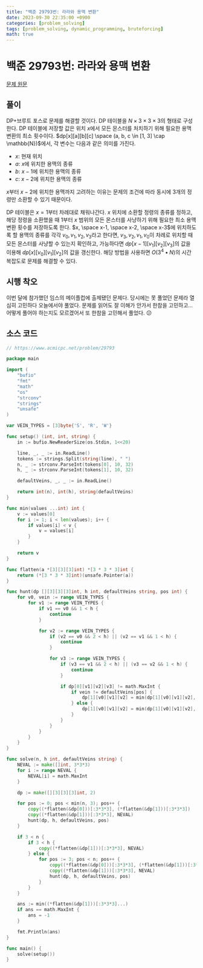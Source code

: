 ```yaml
---
title: "백준 29793번: 라라와 용맥 변환"
date: 2023-09-30 22:35:00 +0900 
categories: [problem_solving]
tags: [problem_solving, dynamic_programming, bruteforcing]
math: true
---
```


# 백준 29793번: 라라와 용맥 변환  

[문제 원문](https://www.acmicpc.net/problem/29793)  

## 풀이  

DP+브루트 포스로 문제를 해결할 것이다. DP 테이블을 $N \times 3 \times 3 \times 3$의 형태로 구성한다. DP 테이블에 저장할 값은 위치 $x$에서 모든 몬스터를 처치하기 위해 필요한 용맥 변환의 최소 횟수이다. $dp[x][a][b][c] \space (a, b, c \in [1, 3] \cap \mathbb{N})$에서, 각 변수는 다음과 같은 의미를 가진다.  

- $x$: 현재 위치  
- $a$: $x$에 위치한 용맥의 종류  
- $b$: $x-1$에 위치한 용맥의 종류  
- $c$: $x-2$에 위치한 용맥의 종류  

$x$부터 $x-2$에 위치한 용맥까지 고려하는 이유는 문제의 조건에 따라 동시에 3개의 정령만 소환할 수 있기 때문이다.  

DP 테이블은 $x=1$부터 차례대로 채워나간다. $x$ 위치에 소환할 정령의 종류를 정하고, 해당 정령을 소환했을 때 $1$부터 $x$ 범위의 모든 몬스터를 사냥하기 위해 필요한 최소 용맥 변환 횟수를 저장하도록 한다. $x, \space x-1, \space x-2, \space x-3$에 위치하도록 할 용맥의 종류를 각각 $v_0, v_1, v_2, v_3$라고 한다면, $v_3, v_2, v_1, v_0$이 차례로 위치할 때 모든 몬스터를 사냥할 수 있는지 확인하고, 가능하다면 $dp[x-1][v_1][v_2][v_3]$의 값을 이용해 $dp[x][v_0][v_1][v_2]$의 값을 갱신한다. 해당 방법을 사용하면 $O(3^4 \bullet N)$의 시간 복잡도로 문제를 해결할 수 있다.  

## 시행 착오  

이번 달에 참가했던 임스의 메이플컵에 출제됐던 문제다. 당시에는 못 풀었던 문제라 열심히 고민하다 오늘에서야 풀었다. 문제를 읽어도 잘 이해가 안가서 한참을 고민하고... 어떻게 풀어야 하는지도 모르겠어서 또 한참을 고민해서 풀었다. 😕  

## 소스 코드  

``` go
// https://www.acmicpc.net/problem/29793

package main

import (
	"bufio"
	"fmt"
	"math"
	"os"
	"strconv"
	"strings"
	"unsafe"
)

var VEIN_TYPES = [3]byte{'S', 'R', 'W'}

func setup() (int, int, string) {
	in := bufio.NewReaderSize(os.Stdin, 1<<20)

	line, _, _ := in.ReadLine()
	tokens := strings.Split(string(line), " ")
	n, _ := strconv.ParseInt(tokens[0], 10, 32)
	h, _ := strconv.ParseInt(tokens[1], 10, 32)

	defaultVeins, _, _ := in.ReadLine()

	return int(n), int(h), string(defaultVeins)
}

func min(values ...int) int {
	v := values[0]
	for i := 1; i < len(values); i++ {
		if values[i] < v {
			v = values[i]
		}
	}

	return v
}

func flatten(a *[3][3][3]int) *[3 * 3 * 3]int {
	return (*[3 * 3 * 3]int)(unsafe.Pointer(a))
}

func hunt(dp [][3][3][3]int, h int, defaultVeins string, pos int) {
	for v0, vein := range VEIN_TYPES {
		for v1 := range VEIN_TYPES {
			if v1 == v0 && 1 < h {
				continue
			}

			for v2 := range VEIN_TYPES {
				if (v2 == v0 && 2 < h) || (v2 == v1 && 1 < h) {
					continue
				}

				for v3 := range VEIN_TYPES {
					if (v3 == v1 && 2 < h) || (v3 == v2 && 1 < h) {
						continue
					}

					if dp[0][v1][v2][v3] != math.MaxInt {
						if vein != defaultVeins[pos] {
							dp[1][v0][v1][v2] = min(dp[1][v0][v1][v2], dp[0][v1][v2][v3]+1)
						} else {
							dp[1][v0][v1][v2] = min(dp[1][v0][v1][v2], dp[0][v1][v2][v3])
						}
					}
				}
			}
		}
	}
}

func solve(n, h int, defaultVeins string) {
	NEVAL := make([]int, 3*3*3)
	for i := range NEVAL {
		NEVAL[i] = math.MaxInt
	}

	dp := make([][3][3][3]int, 2)

	for pos := 0; pos < min(n, 3); pos++ {
		copy((*flatten(&dp[0]))[:3*3*3], (*flatten(&dp[1]))[:3*3*3])
		copy((*flatten(&dp[1]))[:3*3*3], NEVAL)
		hunt(dp, h, defaultVeins, pos)
	}

	if 3 < n {
		if 3 < h {
			copy((*flatten(&dp[1]))[:3*3*3], NEVAL)
		} else {
			for pos := 3; pos < n; pos++ {
				copy((*flatten(&dp[0]))[:3*3*3], (*flatten(&dp[1]))[:3*3*3])
				copy((*flatten(&dp[1]))[:3*3*3], NEVAL)
				hunt(dp, h, defaultVeins, pos)
			}
		}
	}

	ans := min((*flatten(&dp[1]))[:3*3*3]...)
	if ans == math.MaxInt {
		ans = -1
	}

	fmt.Println(ans)
}

func main() {
	solve(setup())
}
```
